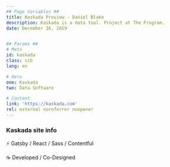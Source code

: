 ```yaml
---
## Page Variables ##
title: Kaskada Preview - Daniel Blake
description: Kaskada is a data tool. Project at The Program.
date: December 16, 2019


## Params ##
# Meta
id: kaskada
class: sib
lang: en

# Hero
one: Kaskada
two: Data Software

# Content
link: 'https://kaskada.com'
rel: external noreferrer noopener
---
```


### Kaskada site info

⚡ Gatsby / React / Sass / Contentful

☕ Developed / Co-Designed
